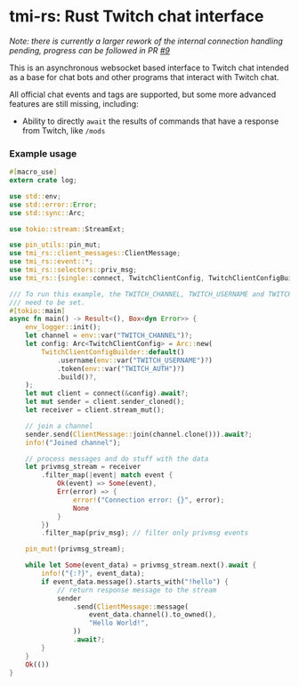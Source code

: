 
# tmi-rs: Rust Twitch chat interface

*Note: there is currently a larger rework of the internal connection handling pending, progress can be followed in PR [#9](https://github.com/stkfd/tmi-rs/pull/9)*

This is an asynchronous websocket based interface to Twitch chat intended as
a base for chat bots and other programs that interact with Twitch chat.

All official chat events and tags are supported, but some more advanced features are still
missing, including:

* Ability to directly `await` the results of commands that have a response from Twitch, like `/mods`

### Example usage

```rust
#[macro_use]
extern crate log;

use std::env;
use std::error::Error;
use std::sync::Arc;

use tokio::stream::StreamExt;

use pin_utils::pin_mut;
use tmi_rs::client_messages::ClientMessage;
use tmi_rs::event::*;
use tmi_rs::selectors::priv_msg;
use tmi_rs::{single::connect, TwitchClientConfig, TwitchClientConfigBuilder};

/// To run this example, the TWITCH_CHANNEL, TWITCH_USERNAME and TWITCH_AUTH environment variables
/// need to be set.
#[tokio::main]
async fn main() -> Result<(), Box<dyn Error>> {
    env_logger::init();
    let channel = env::var("TWITCH_CHANNEL")?;
    let config: Arc<TwitchClientConfig> = Arc::new(
        TwitchClientConfigBuilder::default()
            .username(env::var("TWITCH_USERNAME")?)
            .token(env::var("TWITCH_AUTH")?)
            .build()?,
    );
    let mut client = connect(&config).await?;
    let mut sender = client.sender_cloned();
    let receiver = client.stream_mut();

    // join a channel
    sender.send(ClientMessage::join(channel.clone())).await?;
    info!("Joined channel");

    // process messages and do stuff with the data
    let privmsg_stream = receiver
        .filter_map(|event| match event {
            Ok(event) => Some(event),
            Err(error) => {
                error!("Connection error: {}", error);
                None
            }
        })
        .filter_map(priv_msg); // filter only privmsg events

    pin_mut!(privmsg_stream);

    while let Some(event_data) = privmsg_stream.next().await {
        info!("{:?}", event_data);
        if event_data.message().starts_with("!hello") {
            // return response message to the stream
            sender
                .send(ClientMessage::message(
                    event_data.channel().to_owned(),
                    "Hello World!",
                ))
                .await?;
        }
    }
    Ok(())
}
```
